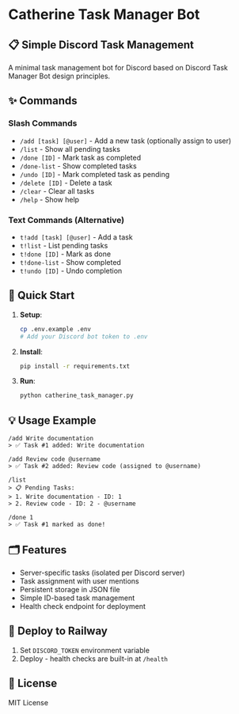 # Catherine Task Manager Bot

## 📋 Simple Discord Task Management

A minimal task management bot for Discord based on Discord Task Manager Bot design principles.

## ✨ Commands

### Slash Commands
- `/add [task] [@user]` - Add a new task (optionally assign to user)
- `/list` - Show all pending tasks
- `/done [ID]` - Mark task as completed
- `/done-list` - Show completed tasks
- `/undo [ID]` - Mark completed task as pending
- `/delete [ID]` - Delete a task
- `/clear` - Clear all tasks
- `/help` - Show help

### Text Commands (Alternative)
- `t!add [task] [@user]` - Add a task
- `t!list` - List pending tasks
- `t!done [ID]` - Mark as done
- `t!done-list` - Show completed
- `t!undo [ID]` - Undo completion

## 🚀 Quick Start

1. **Setup**:
   ```bash
   cp .env.example .env
   # Add your Discord bot token to .env
   ```

2. **Install**:
   ```bash
   pip install -r requirements.txt
   ```

3. **Run**:
   ```bash
   python catherine_task_manager.py
   ```

## 💡 Usage Example

```
/add Write documentation
> ✅ Task #1 added: Write documentation

/add Review code @username
> ✅ Task #2 added: Review code (assigned to @username)

/list
> 📋 Pending Tasks:
> 1. Write documentation - ID: 1
> 2. Review code - ID: 2 - @username

/done 1
> ✅ Task #1 marked as done!
```

## 🗂️ Features
- Server-specific tasks (isolated per Discord server)
- Task assignment with user mentions
- Persistent storage in JSON file
- Simple ID-based task management
- Health check endpoint for deployment

## 🚀 Deploy to Railway
1. Set `DISCORD_TOKEN` environment variable
2. Deploy - health checks are built-in at `/health`

## 📝 License
MIT License